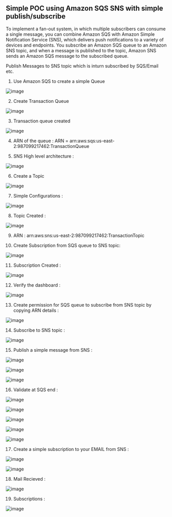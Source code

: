 ## Simple POC using Amazon SQS SNS with simple publish/subscribe

To implement a fan-out system, in which multiple subscribers can consume a single message, you can combine Amazon SQS with Amazon Simple Notification Service (SNS), which delivers push notifications to a variety of devices and endpoints. You subscribe an Amazon SQS queue to an Amazon SNS topic, and when a message is published to the topic, Amazon SNS sends an Amazon SQS message to the subscribed queue.

Publish Messages to SNS topic which is inturn subscribed by SQS/Email etc. 

1. Use Amazon SQS to create a simple Queue

![image](https://user-images.githubusercontent.com/61533898/99498387-6077cb80-299d-11eb-8147-c653c3a9a95e.png)

2. Create Transaction Queue

![image](https://user-images.githubusercontent.com/61533898/99504975-3ecf1200-29a6-11eb-9148-112f673dc0a3.png)

3. Transaction queue created

![image](https://user-images.githubusercontent.com/61533898/99505155-776eeb80-29a6-11eb-9ab9-23618efa699e.png)

4. ARN of the queue : ARN = arn:aws:sqs:us-east-2:987099217462:TransactionQueue

5. SNS High level architecture :

![image](https://user-images.githubusercontent.com/61533898/99505252-98cfd780-29a6-11eb-9165-47c57a880fe2.png)

6. Create a Topic

![image](https://user-images.githubusercontent.com/61533898/99506537-3bd52100-29a8-11eb-9ddf-7debe67f61d8.png)

7. Simple Configurations :

![image](https://user-images.githubusercontent.com/61533898/99506637-59a28600-29a8-11eb-83c6-90e77b70c287.png)

8. Topic Created :

![image](https://user-images.githubusercontent.com/61533898/99506698-6d4dec80-29a8-11eb-9870-7accf3c08db5.png)

9. ARN : arn:aws:sns:us-east-2:987099217462:TransactionTopic

10. Create Subscription from SQS queue to SNS topic:

![image](https://user-images.githubusercontent.com/61533898/99506767-89518e00-29a8-11eb-8153-d6f7dd9d7c1b.png)

11. Subscription Created :

![image](https://user-images.githubusercontent.com/61533898/99506941-c74eb200-29a8-11eb-8fa1-bb3785b1ecdb.png)

12. Verify the dashboard :

![image](https://user-images.githubusercontent.com/61533898/99507016-de8d9f80-29a8-11eb-8786-191c5f449220.png)

13. Create permission for SQS queue to subscribe from SNS topic by copying ARN details :

![image](https://user-images.githubusercontent.com/61533898/99507131-ffee8b80-29a8-11eb-85a4-e244f80288b2.png)

14. Subscribe to SNS topic :

![image](https://user-images.githubusercontent.com/61533898/99507214-1ac10000-29a9-11eb-8a05-05695480b0e4.png)

15. Publish a simple message from SNS :

![image](https://user-images.githubusercontent.com/61533898/99507267-2f04fd00-29a9-11eb-9b31-8f6c9d8ae0ab.png)


![image](https://user-images.githubusercontent.com/61533898/99507443-62478c00-29a9-11eb-8505-9891754d007e.png)

![image](https://user-images.githubusercontent.com/61533898/99507521-79867980-29a9-11eb-8778-6a8facb6fae3.png)

16. Validate at SQS end :

![image](https://user-images.githubusercontent.com/61533898/99507562-8acf8600-29a9-11eb-9e47-496253c884d2.png)

![image](https://user-images.githubusercontent.com/61533898/99507601-9ae76580-29a9-11eb-94dd-19948a89af87.png)

![image](https://user-images.githubusercontent.com/61533898/99507630-a3d83700-29a9-11eb-832d-601717338336.png)

![image](https://user-images.githubusercontent.com/61533898/99507664-ae92cc00-29a9-11eb-871a-655489e76a2f.png)

![image](https://user-images.githubusercontent.com/61533898/99507683-b81c3400-29a9-11eb-9b5e-806e375a02f5.png)

17. Create a simple subscription to your EMAIL from SNS :

![image](https://user-images.githubusercontent.com/61533898/99507775-d2eea880-29a9-11eb-9c5e-ed9955f74e70.png)

![image](https://user-images.githubusercontent.com/61533898/99507810-de41d400-29a9-11eb-8dd8-7faf78f168c7.png)


18. Mail Recieved :

![image](https://user-images.githubusercontent.com/61533898/99507865-eef24a00-29a9-11eb-93be-c0592f8fb325.png)


19. Subscriptions :

![image](https://user-images.githubusercontent.com/61533898/99507943-0598a100-29aa-11eb-9297-92e03cc1a182.png)



